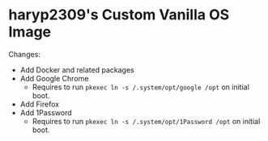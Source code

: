 # haryp2309's Custom Vanilla OS Image
 
Changes:
- Add Docker and related packages
- Add Google Chrome
  - Requires to run `pkexec ln -s /.system/opt/google /opt` on initial boot.
- Add Firefox
- Add 1Password
  - Requires to run `pkexec ln -s /.system/opt/1Password /opt` on initial boot.
